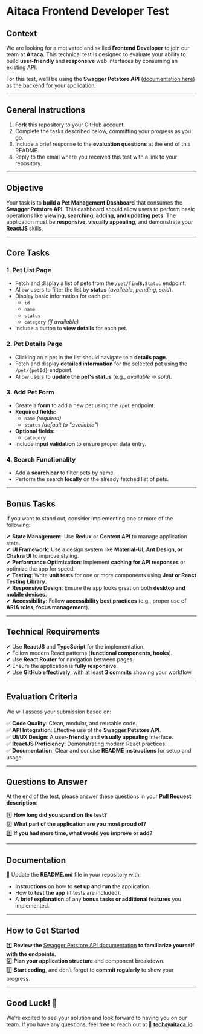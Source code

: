 # **Aitaca Frontend Developer Test**

## **Context**  
We are looking for a motivated and skilled **Frontend Developer** to join our team at **Aitaca**. This technical test is designed to evaluate your ability to build **user-friendly** and **responsive** web interfaces by consuming an existing API.  

For this test, we’ll be using the **Swagger Petstore API** ([documentation here](https://petstore.swagger.io/)) as the backend for your application.  

---

## **General Instructions**  
1. **Fork** this repository to your GitHub account.  
2. Complete the tasks described below, committing your progress as you go.  
3. Include a brief response to the **evaluation questions** at the end of this README.
4. Reply to the email where you received this test with a link to your repository.

---

## **Objective**  
Your task is to **build a Pet Management Dashboard** that consumes the **Swagger Petstore API**. This dashboard should allow users to perform basic operations like **viewing, searching, adding, and updating pets**. The application must be **responsive, visually appealing**, and demonstrate your **ReactJS** skills.  

---

## **Core Tasks**  

### **1. Pet List Page**  
- Fetch and display a list of pets from the `/pet/findByStatus` endpoint.  
- Allow users to filter the list by **status** (_available_, _pending_, _sold_).  
- Display basic information for each pet:  
  - `id`  
  - `name`  
  - `status`  
  - `category` _(if available)_  
- Include a button to **view details** for each pet.  

### **2. Pet Details Page**  
- Clicking on a pet in the list should navigate to a **details page**.  
- Fetch and display **detailed information** for the selected pet using the `/pet/{petId}` endpoint.  
- Allow users to **update the pet's status** (e.g., _available → sold_).  

### **3. Add Pet Form**  
- Create a **form** to add a new pet using the `/pet` endpoint.  
- **Required fields:**  
  - `name` _(required)_  
  - `status` _(default to "available")_  
- **Optional fields:**  
  - `category`  
- Include **input validation** to ensure proper data entry.  

### **4. Search Functionality**  
- Add a **search bar** to filter pets by name.  
- Perform the search **locally** on the already fetched list of pets.  

---

## **Bonus Tasks**  
If you want to stand out, consider implementing one or more of the following:  

✔ **State Management**: Use **Redux** or **Context API** to manage application state.  
✔ **UI Framework**: Use a design system like **Material-UI, Ant Design, or Chakra UI** to improve styling.  
✔ **Performance Optimization**: Implement **caching for API responses** or optimize the app for speed.  
✔ **Testing**: Write **unit tests** for one or more components using **Jest or React Testing Library**.  
✔ **Responsive Design**: Ensure the app looks great on both **desktop and mobile devices**.  
✔ **Accessibility**: Follow **accessibility best practices** (e.g., proper use of **ARIA roles, focus management**).  

---

## **Technical Requirements**  
✔ Use **ReactJS** and **TypeScript** for the implementation.  
✔ Follow modern React patterns (**functional components, hooks**).  
✔ Use **React Router** for navigation between pages.  
✔ Ensure the application is **fully responsive**.  
✔ Use **GitHub effectively**, with at least **3 commits** showing your workflow.  

---

## **Evaluation Criteria**  
We will assess your submission based on:  

✅ **Code Quality**: Clean, modular, and reusable code.  
✅ **API Integration**: Effective use of the **Swagger Petstore API**.  
✅ **UI/UX Design**: A **user-friendly** and **visually appealing** interface.  
✅ **ReactJS Proficiency**: Demonstrating modern React practices.  
✅ **Documentation**: Clear and concise **README instructions** for setup and usage.  

---

## **Questions to Answer**  
At the end of the test, please answer these questions in your **Pull Request description**:  

1️⃣ **How long did you spend on the test?**  
2️⃣ **What part of the application are you most proud of?**  
3️⃣ **If you had more time, what would you improve or add?**  

---

## **Documentation**  
📌 Update the **README.md** file in your repository with:  
- **Instructions** on how to **set up and run** the application.  
- How to **test the app** (if tests are included).  
- A **brief explanation** of any **bonus tasks or additional features** you implemented.  

---

## **How to Get Started**  
1️⃣ **Review the** [Swagger Petstore API documentation](https://petstore.swagger.io/) **to familiarize yourself with the endpoints.**  
2️⃣ **Plan your application structure** and component breakdown.  
3️⃣ **Start coding**, and don’t forget to **commit regularly** to show your progress.  

---

## **Good Luck!** 🚀  
We’re excited to see your solution and look forward to having you on our team. If you have any questions, feel free to reach out at 📩 **tech@aitaca.io**.
